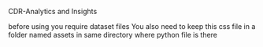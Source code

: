 CDR-Analytics and Insights

before using you require dataset files 
You also need to keep this css file in a folder named assets in same directory where python file is there
